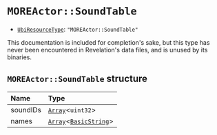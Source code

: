 # `MOREActor::SoundTable`

- [`UbiResourceType`](./index.md#ubiresourcetype-string): `"MOREActor::SoundTable"`

This documentation is included for completion's sake, but this type has never been encountered in Revelation's data files, and is unused by its binaries.

## `MOREActor::SoundTable` structure

| Name | Type |
| :-- | :-- |
| soundIDs | [`Array`](../base.md#array-structure)<`uint32`> |
| names | [`Array`](../base.md#array-structure)<[`BasicString`](../base.md#basicstring-structure)> |
